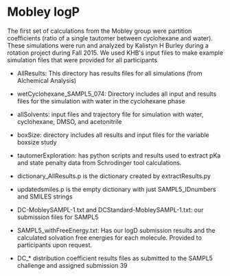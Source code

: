 # Mobley logP

The first set of calculations from the Mobley group were partition coefficients (ratio of a single tautomer between cyclohexane and water). These simulations were run and analyzed by Kalistyn H Burley during a rotation project during Fall 2015. 
We used KHB's input files to make example simulation files that were provided for all participants


* AllResults: This directory has results files for all simulations (from Alchemical Analysis)  
* wetCyclohexane_SAMPL5_074: Directory includes all input and results files for the simulation with water in the cyclohexane phase
* allSolvents: input files and trajectory file for simulation with water, cyclohexane, DMSO, and acetonitrile
* boxSize: directory includes all results and input files for the variable boxsize study
* tautomerExploration: has python scripts and results used to extract pKa and state penalty data from Schrodinger tool calculations. 

* dictionary_AllResults.p is the dictionary created by extractResults.py
* updatedsmiles.p is the empty dictionary with just SAMPL5_IDnumbers and SMILES strings
* DC-MobleySAMPL-1.txt and DCStandard-MobleySAMPL-1.txt: our submission files for SAMPL5
* SAMPL5_withFreeEnergy.txt: Has our logD submission results and the calculated solvation free energies for each molecule. Provided to participants upon request. 
* DC_* distribution coefficient results files as submitted to the SAMPL5 challenge and assigned submission 39
